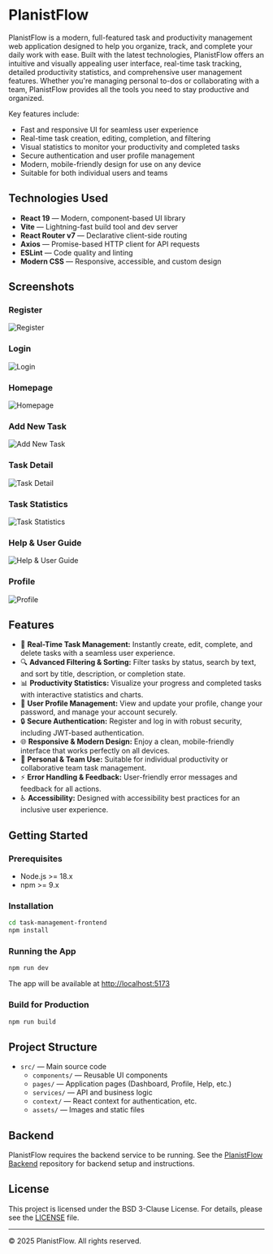 # PlanistFlow

PlanistFlow is a modern, full-featured task and productivity management web application designed to help you organize, track, and complete your daily work with ease. Built with the latest technologies, PlanistFlow offers an intuitive and visually appealing user interface, real-time task tracking, detailed productivity statistics, and comprehensive user management features. Whether you're managing personal to-dos or collaborating with a team, PlanistFlow provides all the tools you need to stay productive and organized.

Key features include:
- Fast and responsive UI for seamless user experience
- Real-time task creation, editing, completion, and filtering
- Visual statistics to monitor your productivity and completed tasks
- Secure authentication and user profile management
- Modern, mobile-friendly design for use on any device
- Suitable for both individual users and teams

## Technologies Used

- **React 19** — Modern, component-based UI library
- **Vite** — Lightning-fast build tool and dev server
- **React Router v7** — Declarative client-side routing
- **Axios** — Promise-based HTTP client for API requests
- **ESLint** — Code quality and linting
- **Modern CSS** — Responsive, accessible, and custom design

## Screenshots

### Register
![Register](./screenshots/register.png)

### Login
![Login](./screenshots/login.png)

### Homepage
![Homepage](./screenshots/homepage.png)

### Add New Task
![Add New Task](./screenshots/add-new-task.png)

### Task Detail
![Task Detail](./screenshots/task-detail.png)

### Task Statistics
![Task Statistics](./screenshots/statistics.png)

### Help & User Guide
![Help & User Guide](./screenshots/help.png)

### Profile
![Profile](./screenshots/profile.png)

## Features

- 📝 **Real-Time Task Management:** Instantly create, edit, complete, and delete tasks with a seamless user experience.
- 🔍 **Advanced Filtering & Sorting:** Filter tasks by status, search by text, and sort by title, description, or completion state.
- 📊 **Productivity Statistics:** Visualize your progress and completed tasks with interactive statistics and charts.
- 👤 **User Profile Management:** View and update your profile, change your password, and manage your account securely.
- 🔒 **Secure Authentication:** Register and log in with robust security, including JWT-based authentication.
- 🌐 **Responsive & Modern Design:** Enjoy a clean, mobile-friendly interface that works perfectly on all devices.
- 👥 **Personal & Team Use:** Suitable for individual productivity or collaborative team task management.
- ⚡ **Error Handling & Feedback:** User-friendly error messages and feedback for all actions.
- ♿ **Accessibility:** Designed with accessibility best practices for an inclusive user experience.

## Getting Started

### Prerequisites
- Node.js >= 18.x
- npm >= 9.x

### Installation

```bash
cd task-management-frontend
npm install
```

### Running the App

```bash
npm run dev
```

The app will be available at [http://localhost:5173](http://localhost:5173)

### Build for Production

```bash
npm run build
```

## Project Structure

- `src/` — Main source code
  - `components/` — Reusable UI components
  - `pages/` — Application pages (Dashboard, Profile, Help, etc.)
  - `services/` — API and business logic
  - `context/` — React context for authentication, etc.
  - `assets/` — Images and static files

## Backend
PlanistFlow requires the backend service to be running. See the [PlanistFlow Backend](https://github.com/hsynkbulut/PlanistFlow-Backend) repository for backend setup and instructions.

## License

This project is licensed under the BSD 3-Clause License. For details, please see the [LICENSE](LICENSE) file.

---

© 2025 PlanistFlow. All rights reserved.
